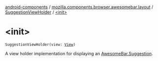 [android-components](../../index.md) / [mozilla.components.browser.awesomebar.layout](../index.md) / [SuggestionViewHolder](index.md) / [&lt;init&gt;](./-init-.md)

# &lt;init&gt;

`SuggestionViewHolder(view: `[`View`](https://developer.android.com/reference/android/view/View.html)`)`

A view holder implementation for displaying an [AwesomeBar.Suggestion](../../mozilla.components.concept.awesomebar/-awesome-bar/-suggestion/index.md).

